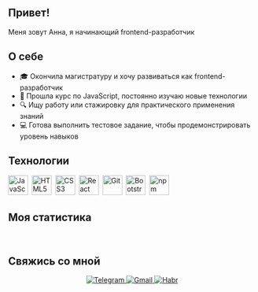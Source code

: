 ## Привет!

Меня зовут Анна, я начинающий frontend-разработчик

## О себе
- 🎓 Окончила магистратуру и хочу развиваться как frontend-разработчик
- 🌱 Прошла курс по JavaScript, постоянно изучаю новые технологии
- 🔍 Ищу работу или стажировку для практического применения знаний
- 💻 Готова выполнить тестовое задание, чтобы продемонстрировать уровень навыков

## Технологии

<img src="https://cdn.jsdelivr.net/gh/devicons/devicon/icons/javascript/javascript-original.svg" alt="JavaScript" width="40" height="40"/>&nbsp;
<img src="https://cdn.jsdelivr.net/gh/devicons/devicon/icons/html5/html5-original.svg" alt="HTML5" width="40" height="40"/>&nbsp;
<img src="https://cdn.jsdelivr.net/gh/devicons/devicon/icons/css3/css3-original.svg" alt="CSS3" width="40" height="40"/>&nbsp;
<img src="https://cdn.jsdelivr.net/gh/devicons/devicon/icons/react/react-original.svg" alt="React" width="40" height="40"/>&nbsp;
<img src="https://cdn.jsdelivr.net/gh/devicons/devicon/icons/git/git-original.svg" alt="Git" width="40" height="40"/>&nbsp;
<img src="https://cdn.jsdelivr.net/gh/devicons/devicon/icons/bootstrap/bootstrap-original.svg" alt="Bootstrap" width="40" height="40"/>&nbsp;
<img src="https://cdn.jsdelivr.net/gh/devicons/devicon/icons/npm/npm-original-wordmark.svg" alt="npm" width="40" height="40"/>&nbsp;

## Моя статистика

<div id="stat" align="center">
    <img src="https://github-profile-summary-cards.vercel.app/api/cards/profile-details?username=c2h602&theme=default" alt=""/>
    <img src="https://github-profile-summary-cards.vercel.app/api/cards/most-commit-language?username=c2h602&theme=default" alt=""/>
    <img src="https://github-profile-summary-cards.vercel.app/api/cards/stats?username=c2h602&theme=default" alt=""/>
</div>

## Свяжись со мной
<div id="socials" align="center">
  <a href="https://t.me/c2h6o2">
    <img src="https://img.shields.io/badge/Telegram-blue?style=for-the-badge&logo=telegram&logoColor=white" alt="Telegram"/>
  </a>
  <a href="cup.cakejr247@gmail.com">
  <img src="https://img.shields.io/badge/Gmail-D14836?style=for-the-badge&logo=gmail&logoColor=white" alt="Gmail"/>
  </a>
  <a href="https://career.habr.com/c2h6o2">
    <img src="https://img.shields.io/badge/Habr-blue?style=for-the-badge&logo=habr&logoColor=white" alt="Habr"/>
  </a>
</div>
